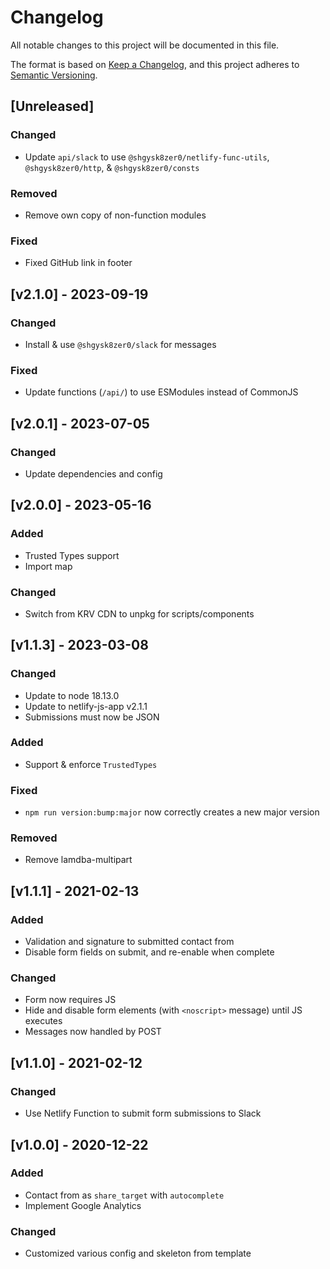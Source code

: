 <!-- markdownlint-disable -->
# Changelog
All notable changes to this project will be documented in this file.

The format is based on [Keep a Changelog](https://keepachangelog.com/en/1.0.0/),
and this project adheres to [Semantic Versioning](https://semver.org/spec/v2.0.0.html).

## [Unreleased]

### Changed
- Update `api/slack` to use `@shgysk8zer0/netlify-func-utils`, `@shgysk8zer0/http`, & `@shgysk8zer0/consts`

### Removed
- Remove own copy of non-function modules

### Fixed
- Fixed GitHub link in footer

## [v2.1.0] - 2023-09-19

### Changed
- Install & use `@shgysk8zer0/slack` for messages

### Fixed
- Update functions (`/api/`) to use ESModules instead of CommonJS

## [v2.0.1] - 2023-07-05

### Changed
- Update dependencies and config

## [v2.0.0] - 2023-05-16

### Added
- Trusted Types support
- Import map

### Changed
- Switch from KRV CDN to unpkg for scripts/components

## [v1.1.3] - 2023-03-08

### Changed
- Update to node 18.13.0
- Update to netlify-js-app v2.1.1
- Submissions must now be JSON

### Added
- Support & enforce `TrustedTypes`

### Fixed
- `npm run version:bump:major` now correctly creates a new major version

### Removed
- Remove lamdba-multipart

## [v1.1.1] - 2021-02-13

### Added
- Validation and signature to submitted contact from
- Disable form fields on submit, and re-enable when complete

### Changed
- Form now requires JS
- Hide and disable form elements (with `<noscript>` message) until JS executes
- Messages now handled by POST

## [v1.1.0] - 2021-02-12

### Changed
- Use Netlify Function to submit form submissions to Slack

## [v1.0.0] - 2020-12-22

### Added
- Contact from as `share_target` with `autocomplete`
- Implement Google Analytics

### Changed
- Customized various config and skeleton from template
